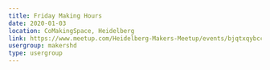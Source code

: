 ```yaml
---
title: Friday Making Hours
date: 2020-01-03
location: CoMakingSpace, Heidelberg
link: https://www.meetup.com/Heidelberg-Makers-Meetup/events/bjqtxqybccbfb/
usergroup: makershd
type: usergroup
---
```

